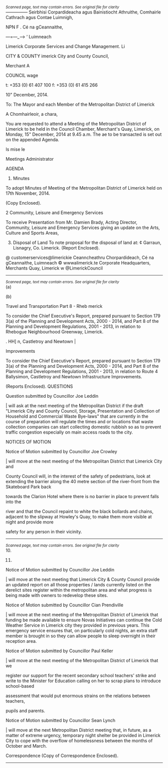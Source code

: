 *<small>Scanned page, text may contain errors. See original file for clarity</small>*  
_—_——_—_— Seirbhisi Corpardideacha agus Bainistiocht Athruithe,
Comhairle Cathrach agus Contae Luimnigh,

NPN F . Cé na gCeannaithe,

—=—_—> ‘ Luimneach

Limerick Corporate Services and Change Management.
Li

CITY & COUNTY imerick City and County Council,

Merchant A

COUNCIL wage

t: +353 (0) 61 407 100
f: +353 (0) 61 415 266

10" December, 2014.

To: The Mayor and each Member of the Metropolitan District of Limerick

A Chomhairleoir, a chara,

You are requested to attend a Meeting of the Metropolitan District of Limerick to be held in
the Council Chamber, Merchant's Quay, Limerick, on Monday, 15" December, 2014 at
9.45 a.m. The ae to be transacted is set out on the appended Agenda.

Is mise le

Meetings Administrator

AGENDA

1. Minutes

To adopt Minutes of Meeting of the Metropolitan District of Limerick held on 17th
November, 2014.

(Copy Enclosed).

2 Community, Leisure and Emergency Services

To receive Presentation from Mr. Damien Brady, Acting Director, Community,
Leisure and Emergency Services giving an update on the Arts, Culture and Sports
Areas,

3. Disposal of Land
To note proposal for the disposal of land at:
¢ Garraun, Lisnagry, Co. Limerick.
(Report Enclosed).

@ customerservices@limerickie
Ceanncheathru Chorpardideach, Cé na gCeannaithe, Luimneach © wwwalimerick.te
Corporate Headquarters, Merchants Quay, Limerick w @LimerickCouncil

---
*<small>Scanned page, text may contain errors. See original file for clarity</small>*  
(a)

(b)

Travel and Transportation
Part 8 - Rheb merick

To consider the Chief Executive's Report, prepared pursuant to Section 179 3(a) of
the Planning and Development Acts, 2000 - 2014, and Part 8 of the Planning and
Development Regulations, 2001 - 2013, in relation to Rhebogue Neighbourhood
Greenway, Limerick.

. HH] n, Castletroy and Newtown |

Improvements

To consider the Chief Executive's Report, prepared pursuant to Section 179 3(a) of
the Planning and Development Acts, 2000 - 2014, and Part 8 of the Planning and
Development Regulations, 2001 - 2013, in relation to Route 4 Ballysimon,
Castletroy and Newtown Infrastructure Improvements.

(Reports Enclosed).
QUESTIONS

Question submitted by Councillor Joe Leddin

| will ask at the next meeting of the Metropolitan District if the draft "Limerick City
and County Council, Storage, Presentation and Collection of Household and
Commercial Waste Bye-laws" that are currently in the course of preparation will
regulate the times and or locations that waste collection companies can start
collecting domestic rubbish so as to prevent traffic congestion especially on main
access roads to the city.

NOTICES OF MOTION

Notice of Motion submitted by Councillor Joe Crowley

| will move at the next meeting of the Metropolitan District that Limerick City and

County Council will, in the interest of the safety of pedestrians, look at extending the
barrier along the 40 metre section of the river-front from the Skateboard Park back

towards the Clarion Hotel where there is no barrier in place to prevent falls into the

river and that the Council repaint to white the black bollards and chains, adjacent to
the slipway at Howley's Quay, to make them more visible at night and provide more

safety for any person in their vicinity.

---
*<small>Scanned page, text may contain errors. See original file for clarity</small>*  
10.

11.

Notice of Motion submitted by Councillor Joe Leddin

| will move at the next meeting that Limerick City & County Council provide an
updated report on all those properties / lands currently listed on the derelict sites
register within the metropolitan area and what progress is being made with owners
to redevelop these sites.

Notice of Motion submitted by Councillor Cian Prendiville

| will move at the next meeting of the Metropolitan District of Limerick that funding
be made available to ensure Novas Initiatives can continue the Cold Weather
Service in Limerick city they provided in previous years. This emergency service
ensures that, on particularly cold nights, an extra staff member is brought in so they
can allow people to sleep overnight in their reception area.

Notice of Motion submitted by Councillor Paul Keller

| will move at the next meeting of the Metropolitan District of Limerick that we

register our support for the recent secondary school teachers' strike and write to the
Minister for Education calling on her to scrap plans to introduce school-based

assessment that would put enormous strains on the relations between teachers,

pupils and parents.

Notice of Motion submitted by Councillor Sean Lynch

| will move at the next Metropolitan District meeting that, in future, as a matter of
extreme urgency, temporary night shelter be provided in Limerick City to cope with
the overflow of homelessness between the months of October and March.

Correspondence
(Copy of Correspondence Enclosed).

---

